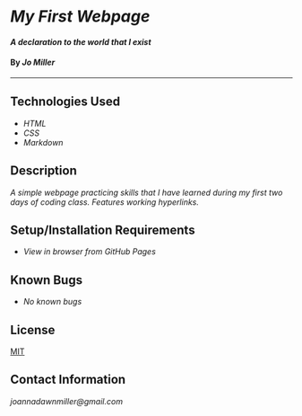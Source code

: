 # _My First Webpage_

#### _A declaration to the world that I exist_

#### By _**Jo Miller**_

-----
## Technologies Used

* _HTML_
* _CSS_
* _Markdown_

## Description

_A simple webpage practicing skills that I have learned during my first two days of coding class. Features working hyperlinks._

## Setup/Installation Requirements

* _View in browser from GitHub Pages_

## Known Bugs

* _No known bugs_

## License

[MIT](LICENSE.txt)

## Contact Information

_joannadawnmiller@gmail.com_

